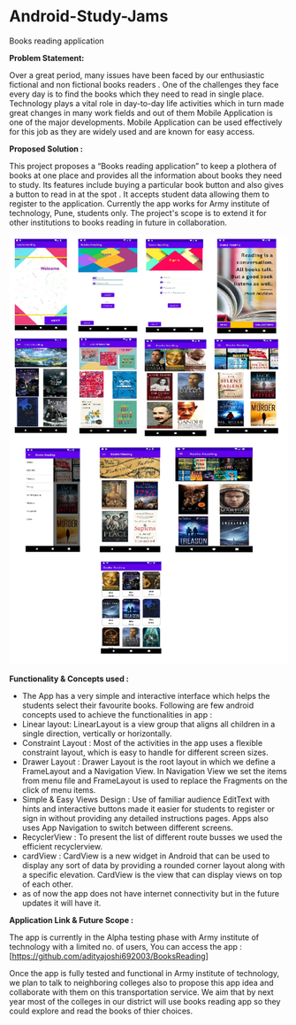 # Android-Study-Jams

Books reading application

<b> Problem Statement: </b>

Over a great period, many issues have been faced by our enthusiastic fictional and non fictional books readers . One of the challenges they face every day is to find the books which they need to read in single place.
Technology plays a vital role in day-to-day life activities which in turn made great changes in many work fields and out of them Mobile Application is one of the major developments. Mobile Application can be used effectively for this job as they are widely used and are known for easy access.

<b> Proposed Solution : </b>

This project proposes a “Books reading application”  to keep a plothera of books at one place and provides all the information about books they need to study. Its features include buying a particular book button and also gives a button to read in at the spot . It accepts student data allowing them to register to the application.  Currently the app works for Army institute of technology, Pune, students only. The project's scope is to extend it for other institutions to books reading in future in collaboration.

<img width="559" alt="sampleimages" src="https://github.com/PTGPRANAV/books_reading/blob/main/Untitled.png">
    	  	
<b> Functionality & Concepts used : </b>

- The App has a very simple and interactive interface which helps the students select their favourite books. Following are few android concepts used to achieve the functionalities in app :
- Linear layout: LinearLayout is a view group that aligns all children in a single direction, vertically or horizontally.
- Constraint Layout : Most of the activities in the app uses a flexible constraint layout, which is easy to handle for different screen sizes.
- Drawer Layout : Drawer Layout is the root layout in which we define a FrameLayout and a Navigation View. In Navigation View we set the items from menu file and FrameLayout is   used to replace the Fragments on the click of menu items.
- Simple & Easy Views Design : Use of familiar audience EditText with hints and interactive buttons made it easier for students to register or sign in without providing any detailed instructions pages. Apps also uses App Navigation to switch between different screens.
- RecyclerView : To present the list of different route busses we used the efficient recyclerview.
- cardView : CardView is a new widget in Android that can be used to display any sort of data by providing a rounded corner layout along with a specific elevation. CardView is     the view that can display views on top of each other.
- as of now the app does not have internet connectivity but in the future updates it will have it.


<b> Application Link & Future Scope : </b>

The app is currently in the Alpha testing phase with Army institute of technology with a limited no. of users, You can access the app : [https://github.com/adityajoshi692003/BooksReading]

Once the app is fully tested and functional in Army institute of technology, we plan to talk to neighboring colleges also to propose this app idea and collaborate with them on this transportation service. We aim that by next year most of the colleges in our district will use books reading app so they could explore and read the books of thier choices. 
